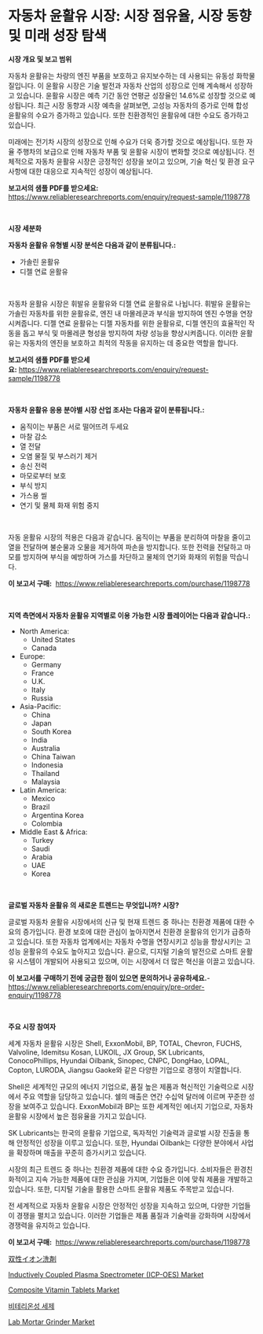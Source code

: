 <p><h1>자동차 윤활유 시장: 시장 점유율, 시장 동향 및 미래 성장 탐색</h1></p><p><strong>시장 개요 및 보고 범위</strong></p>
<p><p>자동차 윤활유는 차량의 엔진 부품을 보호하고 유지보수하는 데 사용되는 유동성 화학물질입니다. 이 윤활유 시장은 기술 발전과 자동차 산업의 성장으로 인해 계속해서 성장하고 있습니다. 윤활유 시장은 예측 기간 동안 연평균 성장율인 14.6%로 성장할 것으로 예상됩니다. 최근 시장 동향과 시장 예측을 살펴보면, 고성능 자동차의 증가로 인해 합성 윤활유의 수요가 증가하고 있습니다. 또한 친환경적인 윤활유에 대한 수요도 증가하고 있습니다. </p><p>미래에는 전기차 시장의 성장으로 인해 수요가 더욱 증가할 것으로 예상됩니다. 또한 자율 주행차의 보급으로 인해 자동차 부품 및 윤활유 시장이 변화할 것으로 예상됩니다. 전체적으로 자동차 윤활유 시장은 긍정적인 성장을 보이고 있으며, 기술 혁신 및 환경 요구사항에 대한 대응으로 지속적인 성장이 예상됩니다.</p></p>
<p><strong>보고서의 샘플 PDF를 받으세요:</strong> <a href="https://www.reliableresearchreports.com/enquiry/request-sample/1198778">https://www.reliableresearchreports.com/enquiry/request-sample/1198778</a></p>
<p>&nbsp;</p>
<p><strong>시장 세분화</strong></p>
<p><strong>자동차 윤활유 유형별 시장 분석은 다음과 같이 분류됩니다.:</strong></p>
<p><ul><li>가솔린 윤활유</li><li>디젤 연료 윤활유</li></ul></p>
<p>&nbsp;</p>
<p><p>자동차 윤활유 시장은 휘발유 윤활유와 디젤 연료 윤활유로 나뉩니다. 휘발유 윤활유는 가솔린 자동차를 위한 윤활유로, 엔진 내 마몰레쿤과 부식을 방지하여 엔진 수명을 연장시켜줍니다. 디젤 연료 윤활유는 디젤 자동차를 위한 윤활유로, 디젤 엔진의 효율적인 작동을 돕고 부식 및 마몰레쿤 형성을 방지하여 차량 성능을 향상시켜줍니다. 이러한 윤활유는 자동차의 엔진을 보호하고 최적의 작동을 유지하는 데 중요한 역할을 합니다.</p></p>
<p><strong>보고서의 샘플 PDF를 받으세요:</strong>&nbsp;<a href="https://www.reliableresearchreports.com/enquiry/request-sample/1198778">https://www.reliableresearchreports.com/enquiry/request-sample/1198778</a></p>
<p>&nbsp;</p>
<p><strong> 자동차 윤활유 응용 분야별 시장 산업 조사는 다음과 같이 분류됩니다.:</strong></p>
<p><ul><li>움직이는 부품은 서로 떨어뜨려 두세요</li><li>마찰 감소</li><li>열 전달</li><li>오염 물질 및 부스러기 제거</li><li>송신 전력</li><li>마모로부터 보호</li><li>부식 방지</li><li>가스용 씰</li><li>연기 및 물체 화재 위험 중지</li></ul></p>
<p>&nbsp;</p>
<p><p>자동 윤활유 시장의 적용은 다음과 같습니다. 움직이는 부품을 분리하여 마찰을 줄이고 열을 전달하며 불순물과 오물을 제거하여 파손을 방지합니다. 또한 전력을 전달하고 마모를 방지하며 부식을 예방하며 가스를 차단하고 물체의 연기와 화재의 위험을 막습니다.</p></p>
<p><strong>이 보고서 구매:</strong>&nbsp; <a href="https://www.reliableresearchreports.com/purchase/1198778">https://www.reliableresearchreports.com/purchase/1198778</a></p>
<p>&nbsp;</p>
<p><strong>지역 측면에서 자동차 윤활유 지역별로 이용 가능한 시장 플레이어는 다음과 같습니다.:</strong></p>
<p><ul>
    <li>
        North America:
        <ul>
            <li>United States</li>
            <li>Canada</li>
        </ul>
    </li>
    <li>
        Europe:
        <ul>
            <li>Germany</li>
            <li>France</li>
            <li>U.K.</li>
            <li>Italy</li>
            <li>Russia</li>
        </ul>
    </li>
    <li>
        Asia-Pacific:
        <ul>
            <li>China</li>
            <li>Japan</li>
            <li>South Korea</li>
            <li>India</li>
            <li>Australia</li>
            <li>China Taiwan</li>
            <li>Indonesia</li>
            <li>Thailand</li>
            <li>Malaysia</li>
        </ul>
    </li>
    <li>
        Latin America:
        <ul>
            <li>Mexico</li>
            <li>Brazil</li>
            <li>Argentina Korea</li>
            <li>Colombia</li>
        </ul>
    </li>
    <li>
        Middle East & Africa:
        <ul>
            <li>Turkey</li>
            <li>Saudi</li>
            <li>Arabia</li>
            <li>UAE</li>
            <li>Korea</li>
        </ul>
    </li>
    </ul></p>
<p>&nbsp;</p>
<p><strong>글로벌 자동차 윤활유 의 새로운 트렌드는 무엇입니까? 시장?</strong></p>
<p><p>글로벌 자동차 윤활유 시장에서의 신규 및 현재 트렌드 중 하나는 친환경 제품에 대한 수요의 증가입니다. 환경 보호에 대한 관심이 높아지면서 친환경 윤활유의 인기가 급증하고 있습니다. 또한 자동차 업계에서는 자동차 수명을 연장시키고 성능을 향상시키는 고성능 윤활유의 수요도 높아지고 있습니다. 끝으로, 디지털 기술의 발전으로 스마트 윤활유 시스템이 개발되어 사용되고 있으며, 이는 시장에서 더 많은 혁신을 이끌고 있습니다.</p></p>
<p><strong>이 보고서를 구매하기 전에 궁금한 점이 있으면 문의하거나 공유하세요.</strong>- <a href="https://www.reliableresearchreports.com/enquiry/pre-order-enquiry/1198778">https://www.reliableresearchreports.com/enquiry/pre-order-enquiry/1198778</a></p>
<p>&nbsp;</p>
<p><strong>주요 시장 참여자</strong></p>
<p><p>세계 자동차 윤활유 시장은 Shell, ExxonMobil, BP, TOTAL, Chevron, FUCHS, Valvoline, Idemitsu Kosan, LUKOIL, JX Group, SK Lubricants, ConocoPhillips, Hyundai Oilbank, Sinopec, CNPC, DongHao, LOPAL, Copton, LURODA, Jiangsu Gaoke와 같은 다양한 기업으로 경쟁이 치열합니다.</p><p>Shell은 세계적인 규모의 에너지 기업으로, 품질 높은 제품과 혁신적인 기술력으로 시장에서 주요 역할을 담당하고 있습니다. 쉘의 매출은 연간 수십억 달러에 이르며 꾸준한 성장을 보여주고 있습니다. ExxonMobil과 BP는 또한 세계적인 에너지 기업으로, 자동차 윤활유 시장에서 높은 점유율을 가지고 있습니다.</p><p>SK Lubricants는 한국의 윤활유 기업으로, 독자적인 기술력과 글로벌 시장 진출을 통해 안정적인 성장을 이루고 있습니다. 또한, Hyundai Oilbank는 다양한 분야에서 사업을 확장하며 매출을 꾸준히 증가시키고 있습니다.</p><p>시장의 최근 트렌드 중 하나는 친환경 제품에 대한 수요 증가입니다. 소비자들은 환경친화적이고 지속 가능한 제품에 대한 관심을 가지며, 기업들은 이에 맞춰 제품을 개발하고 있습니다. 또한, 디지털 기술을 활용한 스마트 윤활유 제품도 주목받고 있습니다.</p><p>전 세계적으로 자동차 윤활유 시장은 안정적인 성장을 지속하고 있으며, 다양한 기업들이 경쟁을 펼치고 있습니다. 이러한 기업들은 제품 품질과 기술력을 강화하며 시장에서 경쟁력을 유지하고 있습니다.</p></p>
<p><strong>이 보고서 구매:</strong>&nbsp;&nbsp;<a href="https://www.reliableresearchreports.com/purchase/1198778">https://www.reliableresearchreports.com/purchase/1198778</a></p>
<p><p><a href="https://medium.com/@fouzimed18/%E9%99%BD%E6%80%A7%E3%81%8A%E3%82%88%E3%81%B3%E9%99%B0%E6%80%A7%E3%82%92%E6%8C%81%E3%81%A4%E3%82%B8%E3%83%A3%E3%83%BC%E3%82%B8%E3%82%AA%E3%83%8B%E3%83%83%E3%82%AF%E5%8E%9F%E6%96%99%E3%82%92%E5%90%AB%E3%82%80%E8%A3%BD%E5%93%81%E3%81%AE%E5%B8%82%E5%A0%B4%E8%A6%8F%E6%A8%A1%E3%81%AF-%E3%82%B0%E3%83%AD%E3%83%BC%E3%83%90%E3%83%AB%E7%94%A3%E6%A5%AD%E3%81%AB%E3%81%8A%E3%81%91%E3%82%8B%E6%9C%80%E9%81%A9%E3%81%AA%E3%83%9E%E3%83%BC%E3%82%B1%E3%83%86%E3%82%A3%E3%83%B3%E3%82%B0%E3%83%81%E3%83%A3%E3%83%B3%E3%83%8D%E3%83%AB%E3%82%92%E6%98%8E%E3%82%89%E3%81%8B%E3%81%AB%E3%81%97%E3%81%BE%E3%81%99-633b4225ffd8">双性イオン洗剤</a></p><p><a href="https://view.publitas.com/reportprime-1/global-inductively-coupled-plasma-spectrometer-icp-oes-market-by-types-applications-and-major-players-with-regional-growth-rate-analysis-and-development-situation-from-2023-to-2030/">Inductively Coupled Plasma Spectrometer (ICP-OES) Market</a></p><p><a href="https://automatic-knee-4c7.notion.site/Composite-Vitamin-Tablets-Market-Analysis-Examines-its-Scope-on-Growth-Opportunities-and-Forecasted-ad365bbbc1e84593a9ec0d3a61f95eda">Composite Vitamin Tablets Market</a></p><p><a href="https://medium.com/@moyahfrancoestellec51j635wcx/%EC%9D%B4%EC%A4%91-%EC%9D%B4%EC%98%A8%EC%84%B1-%EC%84%B8%EC%A0%9C-%EC%8B%9C%EC%9E%A5%EC%9D%80-%EC%8B%9C%EC%9E%A5-%EC%A0%90%EC%9C%A0%EC%9C%A8-%EC%8B%9C%EC%9E%A5-%EB%8F%99%ED%96%A5-%EB%B0%8F-%EC%8B%9C%EC%9E%A5-%EC%84%B1%EC%9E%A5%EC%97%90-%EB%8C%80%ED%95%9C-%EC%A0%95%EB%B3%B4%EB%A5%BC-%EC%A0%9C%EA%B3%B5%ED%95%A9%EB%8B%88%EB%8B%A4-2fcbaae8fbfe">비테리온성 세제</a></p><p><a href="https://view.publitas.com/reportprime-1/lab-mortar-grinder-market-offers-provide-insightful-data-for-the-time-period-from-2023-to-2030-and-also-provide-analysis-based-on-application-type-and-region/">Lab Mortar Grinder Market</a></p></p>
